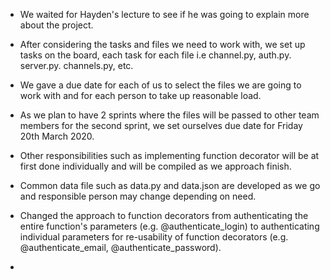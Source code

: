 - We waited for Hayden's lecture to see if he was going to explain more about the project.
- After considering the tasks and files we need to work with, we set up tasks on the board, each task for each file i.e channel.py, auth.py. server.py. channels.py, etc.
- We gave a due date for each of us to select the files we are going to work with and for each person to take up reasonable load.
- As we plan to have 2 sprints where the files will be passed to other team members for the second sprint, we set ourselves due date for Friday 20th March 2020.
- Other responsibilities such as implementing function decorator will be at first done individually and will be compiled as we approach finish.
- Common data file such as data.py and data.json are developed as we go and responsible person may change depending on need.

- Changed the approach to function decorators from authenticating the entire function's parameters (e.g. @authenticate_login) to authenticating individual parameters for re-usability of function decorators (e.g. @authenticate_email, @authenticate_password).
- 